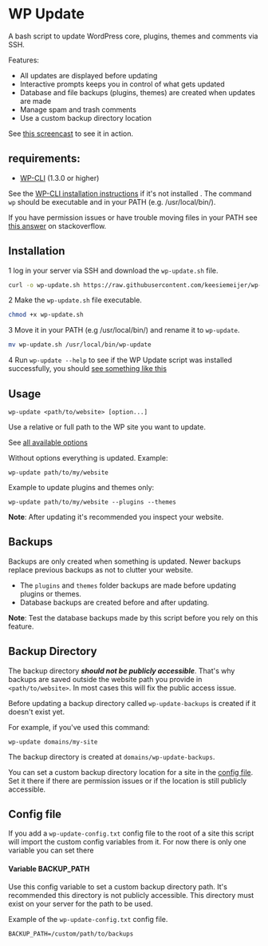 # WP Update

A bash script to update WordPress core, plugins, themes and comments via SSH.

Features:

* All updates are displayed before updating
* Interactive prompts keeps you in control of what gets updated
* Database and file backups (plugins, themes) are created when updates are made
* Manage spam and trash comments
* Use a custom backup directory location

See [this screencast](https://github.com/keesiemeijer/wp-update/wiki/Screencast) to see it in action.

## requirements:

* [WP-CLI](http://wp-cli.org/) (1.3.0 or higher)

See the [WP-CLI installation instructions](http://wp-cli.org/#installing) if it's not installed . The command `wp` should be executable and in your PATH (e.g. /usr/local/bin/).

If you have permission issues or have trouble moving files in your PATH see [this answer](https://stackoverflow.com/a/14650235) on stackoverflow.

## Installation

1 log in your server via SSH and download the `wp-update.sh` file.

```bash
curl -o wp-update.sh https://raw.githubusercontent.com/keesiemeijer/wp-update/master/wp-update.sh
```

2 Make the `wp-update.sh` file executable.

```bash
chmod +x wp-update.sh
```

3 Move it in your PATH (e.g /usr/local/bin/) and rename it to `wp-update`.

```bash
mv wp-update.sh /usr/local/bin/wp-update
```
4 Run `wp-update --help` to see if the WP Update script was installed successfully, you should [see something like this](https://github.com/keesiemeijer/wp-update/wiki/Options)

## Usage

```
wp-update <path/to/website> [option...]
```

Use a relative or full path to the WP site you want to update.

See [all available options](https://github.com/keesiemeijer/wp-update/wiki/Options)

Without options everything is updated.
Example:

```
wp-update path/to/my/website
```

Example to update plugins and themes only:

```
wp-update path/to/my/website --plugins --themes
```

**Note**: After updating it's recommended you inspect your website.

## Backups

Backups are only created when something is updated. Newer backups replace previous backups as not to clutter your website. 

* The `plugins` and `themes` folder backups are made before updating plugins or themes.
* Database backups are created before and after updating.

**Note**: Test the database backups made by this script before you rely on this feature.

## Backup Directory

The backup directory ***should not be publicly accessible***. That's why backups are saved outside the website path you provide in `<path/to/website>`. In most cases this will fix the public access issue.

Before updating a backup directory called `wp-update-backups` is created if it doesn't exist yet. 

For example, if you've used this command:
```
wp-update domains/my-site
```
The backup directory is created at `domains/wp-update-backups`.

You can set a custom backup directory location for a site in the [config file](https://github.com/keesiemeijer/wp-update#config-file). Set it there if there are permission issues or if the location is still publicly accessible.

## Config file

If you add a `wp-update-config.txt` config file to the root of a site this script will import the custom config variables from it. For now there is only one variable you can set there

#### Variable BACKUP_PATH
Use this config variable to set a custom backup directory path. It's recommended this directory is not publicly accessible. This directory must exist on your server for the path to be used.

Example of the `wp-update-config.txt` config file.
```
BACKUP_PATH=/custom/path/to/backups
```